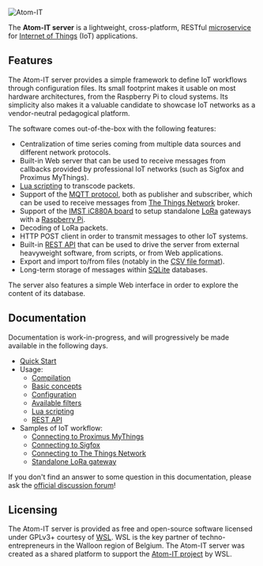 ![Atom-IT](Resources/AtomITLogoDocumentation.png "Atom-IT")

The **Atom-IT server** is a lightweight, cross-platform, RESTful
[microservice](https://en.wikipedia.org/wiki/Microservices) for
[Internet of Things](https://en.wikipedia.org/wiki/Internet_of_things)
(IoT) applications.

Features
--------

The Atom-IT server provides a simple framework to define IoT workflows
through configuration files. Its small footprint makes it usable on
most hardware architectures, from the Raspberry Pi to cloud
systems. Its simplicity also makes it a valuable candidate to showcase
IoT networks as a vendor-neutral pedagogical platform.

The software comes out-of-the-box with the following features:

 * Centralization of time series coming from multiple data sources
   and different network protocols.
 * Built-in Web server that can be used to receive messages from
   callbacks provided by professional IoT networks (such as Sigfox and
   Proximus MyThings).
 * [Lua scripting](https://en.wikipedia.org/wiki/Lua_(programming_language))
   to transcode packets.
 * Support of the [MQTT protocol](https://en.wikipedia.org/wiki/MQTT), both as
   publisher and subscriber, which can be used to receive messages
   from [The Things Network](https://www.thethingsnetwork.org/) broker.
 * Support of the
   [IMST iC880A board](https://wireless-solutions.de/products/radiomodules/ic880a.html)
   to setup standalone [LoRa](https://www.lora-alliance.org/) gateways
   with a [Raspberry Pi](https://www.raspberrypi.org/).
 * Decoding of LoRa packets.
 * HTTP POST client in order to transmit messages to other IoT
   systems.
 * Built-in [REST API](Documentation/RestApi.md) that can be used to
   drive the server from external heavyweight software, from scripts,
   or from Web applications.
 * Export and import to/from files (notably in the
   [CSV file format](https://en.wikipedia.org/wiki/Comma-separated_values)).
 * Long-term storage of messages within [SQLite](https://www.sqlite.org/) databases.
 
The server also features a simple Web interface in order to explore
the content of its database. 


Documentation
-------------

Documentation is work-in-progress, and will progressively be made
available in the following days.

 * [Quick Start](Documentation/QuickStart.md)
 * Usage:
   * [Compilation](Documentation/Compilation.md)
   * [Basic concepts](Documentation/Concepts.md)
   * [Configuration](Documentation/Configuration.md)
   * [Available filters](Documentation/Filters.md)
   * [Lua scripting](Documentation/Lua.md)
   * [REST API](Documentation/RestApi.md)
 * Samples of IoT workflow:
   * [Connecting to Proximus MyThings](Documentation/SampleProximusMyThings.md)
   * [Connecting to Sigfox](Documentation/SampleSigfox.md)
   * [Connecting to The Things Network](Documentation/SampleTheThingsNetwork.md)
   * [Standalone LoRa gateway](Documentation/SampleIMST.md)

If you don't find an answer to some question in this documentation,
please ask the
[official discussion forum](https://groups.google.com/forum/#!forum/atomit-users)!


Licensing
---------

The Atom-IT server is provided as free and open-source software
licensed under GPLv3+ courtesy of [WSL](http://www.wsl.be/). WSL is
the key partner of techno-entrepreneurs in the Walloon region of
Belgium. The Atom-IT server was created as a shared platform to
support the [Atom-IT project](http://www.atomit.be/) by WSL.

